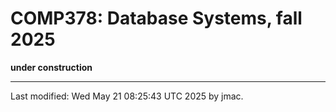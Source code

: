 # COMP378: Database Systems, fall 2025

**under construction**

<!-- * [Syllabus](syllabus-5-21-2025.docx) -->
<!-- * [Overview Schedule](schedule-5-21-2025.xlsx)  <\!-- &nbsp;&nbsp;&nbsp;<font color="red">UPDATED on 2/4/2022</font> -\-> -->
<!-- * [Detailed schedule](resources) -->
<!-- * [Textbook website](https://www.pdbmbook.com/), including the [online -->
<!--   playground](https://www.pdbmbook.com/playground) -->
<!-- * [Homework assignments](hw) -->
<!-- * [Exams](exams.md)  &nbsp;&nbsp;&nbsp;<font color="green">UPDATED on 4/14/2022</font> -->
<!-- * [Quantitative Reasoning (QR) Associate](qra.md) -->
<!-- * [Instructor's office hours](https://users.dickinson.edu/~jmac/office-hours.html) -->
<!-- * [Moodle site](https://lms.dickinson.edu/course/view.php?id=46929) for assignment solutions and exams -->
<!-- * [Zoom link](https://lms.dickinson.edu/mod/page/view.php?id=1063923) -->
<!--   for occasions when class is online -->
<!-- * [Recordings of some classes](https://lms.dickinson.edu/mod/page/view.php?id=1063924) -->
<!-- * [SQL source for sample databases](sql/) -->
<!-- * [Java -->
<!--   API](https://docs.oracle.com/en/java/javase/17/docs/api/index.html) -->
<!--   (version 17) at Oracle.com, especially the [java.sql -->
<!--   package](https://docs.oracle.com/en/java/javase/17/docs/api/java.sql/java/sql/package-summary.html) -->
<!--   for JDBC -->
<!-- * [using JDBC](jdbc.md) -->
<!-- * [PHP demo](php) -->
<!-- * [Acknowledgment](acknowledgment.md) -->

----
Last modified: Wed May 21 08:25:43 UTC 2025 by jmac.
